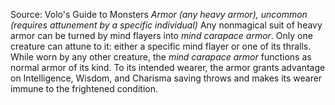 Source: Volo's Guide to Monsters
*Armor (any heavy armor), uncommon (requires attunement by a specific individual)*
Any nonmagical suit of heavy armor can be turned by mind flayers into *mind carapace armor*. Only one creature can attune to it: either a specific mind flayer or one of its thralls. While worn by any other creature, the *mind carapace armor* functions as normal armor of its kind. To its intended wearer, the armor grants advantage on Intelligence, Wisdom, and Charisma saving throws and makes its wearer immune to the frightened condition.